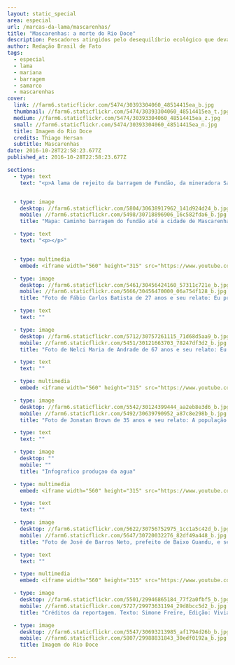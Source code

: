 ```yaml
---
layout: static_special
area: especial
url: /marcas-da-lama/mascarenhas/
title: "Mascarenhas: a morte do Rio Doce"
description: Pescadores atingidos pelo desequilíbrio ecológico que devastou o rio e seus afluentes continuam sem a sua principal fonte de renda
author: Redação Brasil de Fato
tags:
  - especial
  - lama
  - mariana
  - barragem
  - samarco
  - mascarenhas
cover:
  link: //farm6.staticflickr.com/5474/30393304060_48514415ea_b.jpg
  thumbnail: //farm6.staticflickr.com/5474/30393304060_48514415ea_t.jpg
  medium: //farm6.staticflickr.com/5474/30393304060_48514415ea_z.jpg
  small: //farm6.staticflickr.com/5474/30393304060_48514415ea_n.jpg
  title: Imagem do Rio Doce
  credits: Thiago Hersan
  subtitle: Mascarenhas
date: 2016-10-28T22:58:23.677Z
published_at: 2016-10-28T22:58:23.677Z

sections:
  - type: text
    text: "<p>A lama de rejeito da barragem de Fundão, da mineradora Samarco (pertencente à Vale S.A. e BHP Billiton), chegou no estado do Espírito Santo no dia 16 de novembro. A comunidade de Mascarenhas, no município de Baixo Guandu, foi uma das primeiras atingidas no estado capixaba.</p><p>Com a principal fonte de renda sendo a atividade pesqueira, a tragédia socioambiental mudou radicalmente a região. Hoje, o que se vê são redes de pesca amontoadas, trabalhadores e trabalhadoras em busca de alternativas para sobrevivência, além da constatação, repetida em diversos relatos, de que: \"o Rio Doce morreu\". </p>"


  - type: image
    desktop: //farm6.staticflickr.com/5804/30638917962_141d924d24_b.jpg
    mobile: //farm6.staticflickr.com/5498/30718896906_16c582fda6_b.jpg
    title: "Mapa: Caminho barragem do fundão até a cidade de Mascarenhas"

  - type: text
    text: "<p></p>"


  - type: multimedia
    embed: <iframe width="560" height="315" src="https://www.youtube.com/embed/W7tWVzFeQ5M" frameborder="0" allowfullscreen></iframe>

  - type: image
    desktop: //farm6.staticflickr.com/5461/30456424160_57311c721e_b.jpg
    mobile: //farm6.staticflickr.com/5666/30456470000_06a754f128_b.jpg
    title: "Foto de Fábio Carlos Batista de 27 anos e seu relato: Eu preferia o rio correndo normal, sem dano nenhum, do que estar recebendo esse dinheiro da Samarco"

  - type: text
    text: ""

  - type: image
    desktop: //farm6.staticflickr.com/5712/30757261115_71d68d5aa9_b.jpg
    mobile: //farm6.staticflickr.com/5451/30121663703_78247df3d2_b.jpg
    title: "Foto de Nelci Maria de Andrade de 67 anos e seu relato: Eu estou sentindo falta do Rio Doce. A gente não vai vê-lo nunca mais. Só se for um milagre."

  - type: text
    text: ""

  - type: multimedia
    embed: <iframe width="560" height="315" src="https://www.youtube.com/embed/7rlv5I7_VwY" frameborder="0" allowfullscreen></iframe>

  - type: image
    desktop: //farm6.staticflickr.com/5542/30124399444_aa2eb8e3d6_b.jpg
    mobile: //farm6.staticflickr.com/5492/30639790952_a87c8e298b_b.jpg
    title: "Foto de Jonatan Brown de 35 anos e seu relato: A população quer justiça."

  - type: text
    text: ""

  - type: image
    desktop: ""
    mobile: ""
    title: "Infografico produçao da agua"

  - type: multimedia
    embed: <iframe width="560" height="315" src="https://www.youtube.com/embed/T_6qI9VItKM" frameborder="0" allowfullscreen></iframe>

  - type: text
    text: ""

  - type: image
    desktop: //farm6.staticflickr.com/5622/30756752975_1cc1a5c42d_b.jpg
    mobile: //farm6.staticflickr.com/5647/30720032276_82df49a448_b.jpg
    title: "Foto de José de Barros Neto, prefeito de Baixo Guandu, e seu relato: O que nos importa, e o que a gente sempre está cobrando, é que isso não pode entrar no rol dos tantos casos no Brasil e no mundo que caíram na impunidade"

  - type: text
    text: ""  

  - type: multimedia
    embed: <iframe width="560" height="315" src="https://www.youtube.com/embed/E1NpEKxfXOg" frameborder="0" allowfullscreen></iframe>   

  - type: image
    desktop: //farm6.staticflickr.com/5501/29946865184_77f2a0fbf5_b.jpg
    mobile: //farm6.staticflickr.com/5727/29973631194_29d8bcc5d2_b.jpg
    title: "Créditos da reportagem. Texto: Simone Freire, Edição: Viviana Fernandes, Vídeo e Foto: José Eduardo Bernardes e Guilherme Weimann, Arte: Wilcker Morais"

  - type: image
    desktop: //farm6.staticflickr.com/5547/30693213985_af1794d26b_b.jpg
    mobile: //farm6.staticflickr.com/5807/29988831843_30edf0192a_b.jpg
    title: Imagem do Rio Doce

---
```

